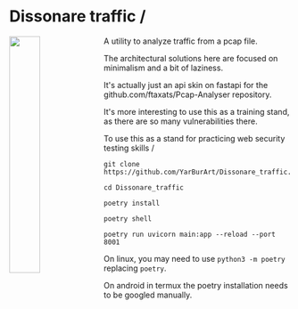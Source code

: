 # Dissonare traffic /

<img align="left" src="https://images.unsplash.com/photo-1567633090480-f19f2f67c088?q=80&w=1974&auto=format&fit=crop&ixlib=rb-4.0.3&ixid=M3wxMjA3fDB8MHxwaG90by1wYWdlfHx8fGVufDB8fHx8fA%3D%3D" width="33%" />

A utility to analyze traffic from a pcap file.

The architectural solutions here are focused on minimalism and a bit of laziness.

It's actually just an api skin on fastapi for the github.com/ftaxats/Pcap-Analyser repository. 

It's more interesting to use this as a training stand, as there are so many vulnerabilities there.

To use this as a stand for practicing web security testing skills /

```
git clone https://github.com/YarBurArt/Dissonare_traffic.git
```
```
cd Dissonare_traffic
```
```
poetry install 
```
```
poetry shell 
```
```
poetry run uvicorn main:app --reload --port 8001
```

On linux, you may need to use `python3 -m poetry` replacing `poetry`. 

On android in termux the poetry installation needs to be googled manually.

